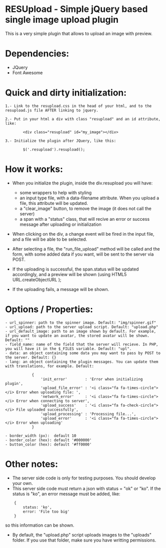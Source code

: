 # RESUpload - Simple jQuery based single image upload plugin

This is a very simple plugin that allows to upload an image with preview.

# Dependencies:
- JQuery
- Font Awesome





# Quick and dirty initialization:
	
	1.- Link to the resupload.css in the head of your html, and to the resupload.js file AFTER linking to jquery.

	2.- Put in your html a div with class "resupload" and an id attribute, like:
		
```
		<div class="resupload" id="my_image"></div>
```

	3.- Initialize the plugin after JQuery, like this:

```
		$('.resupload').resupload();
```

# How it works:

- When you initialize the plugin, inside the div.resupload you will have:
	- some wrappers to help with styling
	- an input type file, with a data-filename attribute. When you upload a file, this attribute will be updated.
	- a "clear_image" button, to remove the image (it does not call the server)
	- a span with a "status" class, that will recive an error or success message after uploading or initialization

- When clicking on the div, a change event will be fired in the input file, and a file will be able to be selected.

- After selecting a file, the "run_file_upload" method will be called and the form, with some added data if you want, will be sent to the server via POST.

- If the uploading is successful, the span.status will be updated accordingly, and a preview will be shown (using HTML5 URL.createObjectURL );

- If the uploading fails, a message will be shown.




# Options / Properties:
	
	- url_spinner: path to the spinner image. Default: "img/spinner.gif"
	- url_upload: path to the server upload script. Default: "upload.php"
	- url_default_image: path to an image shown by default. For example, if you want to update an avatar, the stored avatar will be shown. Default: ""
	- field_name: name of the field that the server will recieve. In PHP, you will have it in the $_FILES variable. Default: "upl".
	- data: an object containing some data you may want to pass by POST to the server. Default: {}
	- lang: an object containing the plugin messages. You can update them with translations, for example. Default: 

```
			{
                'init_error'        : 'Error when initializing plugin',
                'upload_file_error' : '<i class="fa fa-times-circle"></i> Error when uploading file: ',
                'network_error'     : '<i class="fa fa-times-circle"></i> Error when connecting to server',
                'upload_success'    : '<i class="fa fa-check-circle"></i> File uploaded successfully',
                'upload_processing' : 'Processing file...',
                'upload_error'      : '<i class="fa fa-times-circle"></i> Error when uploading'
            }
```

	- border_width (px):  default 10
    - border_color (hex): default '#000000'
    - button_color (hex): default '#ff0000'





# Other notes:

- The server side code is only for testing purposes. You should develop your own.
- This server side code must return a json with status = "ok" or "ko". If the status is "ko", an error message must be added, like:
	
```
	{
		status: 'ko',
		error: 'File too big'
	}
```

so this information can be shown.
- By default, the "upload.php" script uploads images to the "uploads" folder. If you use that folder, make sure you have writting permissions.
